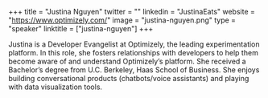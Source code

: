 +++
title = "Justina Nguyen"
twitter = ""
linkedin = "JustinaEats"
website = "https://www.optimizely.com/"
image = "justina-nguyen.png"
type = "speaker"
linktitle = ["justina-nguyen"]
+++

Justina is a Developer Evangelist at Optimizely, the leading experimentation platform. In this role, she fosters relationships with developers to help them become aware of and understand Optimizely’s platform. She received a Bachelor’s degree from U.C. Berkeley, Haas School of Business. She enjoys building conversational products (chatbots/voice assistants) and playing with data visualization tools.
